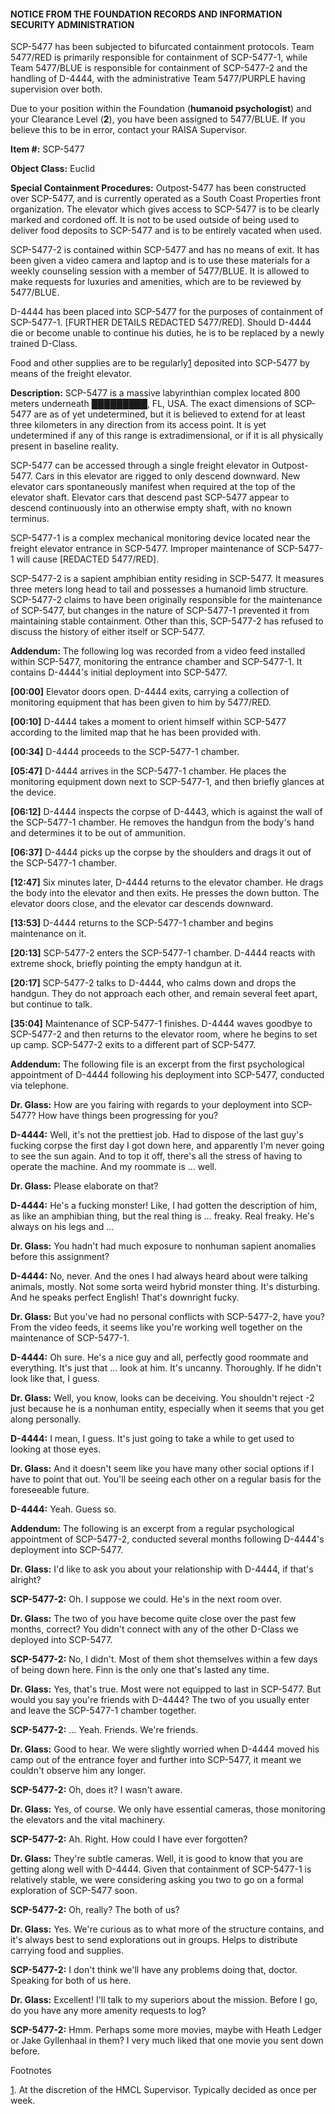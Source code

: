 #### NOTICE FROM THE FOUNDATION RECORDS AND INFORMATION SECURITY ADMINISTRATION

SCP-5477 has been subjected to bifurcated containment protocols. Team 5477/RED is primarily responsible for containment of SCP-5477-1, while Team 5477/BLUE is responsible for containment of SCP-5477-2 and the handling of D-4444, with the administrative Team 5477/PURPLE having supervision over both.

Due to your position within the Foundation (**humanoid psychologist**) and your Clearance Level (**2**), you have been assigned to 5477/BLUE. If you believe this to be in error, contact your RAISA Supervisor.

**Item #:** SCP-5477

**Object Class:** Euclid

**Special Containment Procedures:** Outpost-5477 has been constructed over SCP-5477, and is currently operated as a South Coast Properties front organization. The elevator which gives access to SCP-5477 is to be clearly marked and cordoned off. It is not to be used outside of being used to deliver food deposits to SCP-5477 and is to be entirely vacated when used.

SCP-5477-2 is contained within SCP-5477 and has no means of exit. It has been given a video camera and laptop and is to use these materials for a weekly counseling session with a member of 5477/BLUE. It is allowed to make requests for luxuries and amenities, which are to be reviewed by 5477/BLUE.

D-4444 has been placed into SCP-5477 for the purposes of containment of SCP-5477-1. \[FURTHER DETAILS REDACTED 5477/RED\]. Should D-4444 die or become unable to continue his duties, he is to be replaced by a newly trained D-Class.

Food and other supplies are to be regularly[1](javascript:;) deposited into SCP-5477 by means of the freight elevator.

**Description:** SCP-5477 is a massive labyrinthian complex located 800 meters underneath █████████, FL, USA. The exact dimensions of SCP-5477 are as of yet undetermined, but it is believed to extend for at least three kilometers in any direction from its access point. It is yet undetermined if any of this range is extradimensional, or if it is all physically present in baseline reality.

SCP-5477 can be accessed through a single freight elevator in Outpost-5477. Cars in this elevator are rigged to only descend downward. New elevator cars spontaneously manifest when required at the top of the elevator shaft. Elevator cars that descend past SCP-5477 appear to descend continuously into an otherwise empty shaft, with no known terminus.

SCP-5477-1 is a complex mechanical monitoring device located near the freight elevator entrance in SCP-5477. Improper maintenance of SCP-5477-1 will cause \[REDACTED 5477/RED\].

SCP-5477-2 is a sapient amphibian entity residing in SCP-5477. It measures three meters long head to tail and possesses a humanoid limb structure. SCP-5477-2 claims to have been originally responsible for the maintenance of SCP-5477, but changes in the nature of SCP-5477-1 prevented it from maintaining stable containment. Other than this, SCP-5477-2 has refused to discuss the history of either itself or SCP-5477.

**Addendum:** The following log was recorded from a video feed installed within SCP-5477, monitoring the entrance chamber and SCP-5477-1. It contains D-4444's initial deployment into SCP-5477.

**\[00:00\]** Elevator doors open. D-4444 exits, carrying a collection of monitoring equipment that has been given to him by 5477/RED.

**\[00:10\]** D-4444 takes a moment to orient himself within SCP-5477 according to the limited map that he has been provided with.

**\[00:34\]** D-4444 proceeds to the SCP-5477-1 chamber.

**\[05:47\]** D-4444 arrives in the SCP-5477-1 chamber. He places the monitoring equipment down next to SCP-5477-1, and then briefly glances at the device.

**\[06:12\]** D-4444 inspects the corpse of D-4443, which is against the wall of the SCP-5477-1 chamber. He removes the handgun from the body's hand and determines it to be out of ammunition.

**\[06:37\]** D-4444 picks up the corpse by the shoulders and drags it out of the SCP-5477-1 chamber.

**\[12:47\]** Six minutes later, D-4444 returns to the elevator chamber. He drags the body into the elevator and then exits. He presses the down button. The elevator doors close, and the elevator car descends downward.

**\[13:53\]** D-4444 returns to the SCP-5477-1 chamber and begins maintenance on it.

**\[20:13\]** SCP-5477-2 enters the SCP-5477-1 chamber. D-4444 reacts with extreme shock, briefly pointing the empty handgun at it.

**\[20:17\]** SCP-5477-2 talks to D-4444, who calms down and drops the handgun. They do not approach each other, and remain several feet apart, but continue to talk.

**\[35:04\]** Maintenance of SCP-5477-1 finishes. D-4444 waves goodbye to SCP-5477-2 and then returns to the elevator room, where he begins to set up camp. SCP-5477-2 exits to a different part of SCP-5477.

**Addendum:** The following file is an excerpt from the first psychological appointment of D-4444 following his deployment into SCP-5477, conducted via telephone.

**Dr. Glass:** How are you fairing with regards to your deployment into SCP-5477? How have things been progressing for you?

**D-4444:** Well, it's not the prettiest job. Had to dispose of the last guy's fucking corpse the first day I got down here, and apparently I'm never going to see the sun again. And to top it off, there's all the stress of having to operate the machine. And my roommate is … well.

**Dr. Glass:** Please elaborate on that?

**D-4444:** He's a fucking monster! Like, I had gotten the description of him, as like an amphibian thing, but the real thing is … freaky. Real freaky. He's always on his legs and …

**Dr. Glass:** You hadn't had much exposure to nonhuman sapient anomalies before this assignment?

**D-4444:** No, never. And the ones I had always heard about were talking animals, mostly. Not some sorta weird hybrid monster thing. It's disturbing. And he speaks perfect English! That's downright fucky.

**Dr. Glass:** But you've had no personal conflicts with SCP-5477-2, have you? From the video feeds, it seems like you're working well together on the maintenance of SCP-5477-1.

**D-4444:** Oh sure. He's a nice guy and all, perfectly good roommate and everything. It's just that … look at him. It's uncanny. Thoroughly. If he didn't look like that, I guess.

**Dr. Glass:** Well, you know, looks can be deceiving. You shouldn't reject -2 just because he is a nonhuman entity, especially when it seems that you get along personally.

**D-4444:** I mean, I guess. It's just going to take a while to get used to looking at those eyes.

**Dr. Glass:** And it doesn't seem like you have many other social options if I have to point that out. You'll be seeing each other on a regular basis for the foreseeable future.

**D-4444:** Yeah. Guess so.

**Addendum:** The following is an excerpt from a regular psychological appointment of SCP-5477-2, conducted several months following D-4444's deployment into SCP-5477.

**Dr. Glass:** I'd like to ask you about your relationship with D-4444, if that's alright?

**SCP-5477-2:** Oh. I suppose we could. He's in the next room over.

**Dr. Glass:** The two of you have become quite close over the past few months, correct? You didn't connect with any of the other D-Class we deployed into SCP-5477.

**SCP-5477-2:** No, I didn't. Most of them shot themselves within a few days of being down here. Finn is the only one that's lasted any time.

**Dr. Glass:** Yes, that's true. Most were not equipped to last in SCP-5477. But would you say you're friends with D-4444? The two of you usually enter and leave the SCP-5477-1 chamber together.

**SCP-5477-2:** … Yeah. Friends. We're friends.

**Dr. Glass:** Good to hear. We were slightly worried when D-4444 moved his camp out of the entrance foyer and further into SCP-5477, it meant we couldn't observe him any longer.

**SCP-5477-2:** Oh, does it? I wasn't aware.

**Dr. Glass:** Yes, of course. We only have essential cameras, those monitoring the elevators and the vital machinery.

**SCP-5477-2:** Ah. Right. How could I have ever forgotten?

**Dr. Glass:** They're subtle cameras. Well, it is good to know that you are getting along well with D-4444. Given that containment of SCP-5477-1 is relatively stable, we were considering asking you two to go on a formal exploration of SCP-5477 soon.

**SCP-5477-2:** Oh, really? The both of us?

**Dr. Glass:** Yes. We're curious as to what more of the structure contains, and it's always best to send explorations out in groups. Helps to distribute carrying food and supplies.

**SCP-5477-2:** I don't think we'll have any problems doing that, doctor. Speaking for both of us here.

**Dr. Glass:** Excellent! I'll talk to my superiors about the mission. Before I go, do you have any more amenity requests to log?

**SCP-5477-2:** Hmm. Perhaps some more movies, maybe with Heath Ledger or Jake Gyllenhaal in them? I very much liked that one movie you sent down before.

Footnotes

[1](javascript:;). At the discretion of the HMCL Supervisor. Typically decided as once per week.